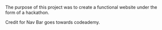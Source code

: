 The purpose of this project was to create a functional website under the form of
a hackathon.

Credit for Nav Bar goes towards codeademy.
